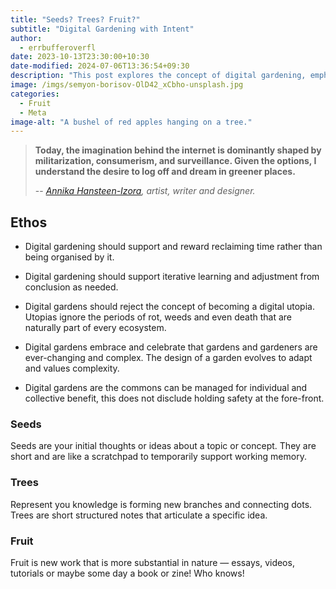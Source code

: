 ```yaml
---
title: "Seeds? Trees? Fruit?"
subtitle: "Digital Gardening with Intent"
author:
  - errbufferoverfl
date: 2023-10-13T23:30:00+10:30
date-modified: 2024-07-06T13:36:54+09:30
description: "This post explores the concept of digital gardening, emphasizing the importance of reclaiming time, iterative learning, and embracing complexity. It introduces the metaphor of seeds, trees, and fruit to describe the different stages of content creation in a digital garden."
image: /imgs/semyon-borisov-OlD42_xCbho-unsplash.jpg
categories:
  - Fruit
  - Meta
image-alt: "A bushel of red apples hanging on a tree."
---
```


> **Today, the imagination behind the internet is dominantly shaped by militarization, consumerism, and surveillance. Given the options, I understand the desire to log off and dream in greener places.**
> 
> -- *[Annika Hansteen-Izora](https://www.annikaizora.com/), artist, writer and designer.*

## Ethos

- Digital gardening should support and reward reclaiming time rather than being organised by it.

- Digital gardening should support iterative learning and adjustment from conclusion as needed.

- Digital gardens should reject the concept of becoming a digital utopia. Utopias ignore the periods of rot, weeds and even death that are naturally part of every ecosystem.

- Digital gardens embrace and celebrate that gardens and gardeners are ever-changing and complex. The design of a garden evolves to adapt and values complexity.

- Digital gardens are the commons can be managed for individual and collective benefit, this does not disclude holding safety at the fore-front.

### Seeds

Seeds are your initial thoughts or ideas about a topic or concept. They are short and are like a scratchpad to temporarily support working memory.

### Trees

Represent you knowledge is forming new branches and connecting dots. Trees are short structured notes that articulate a specific idea.

### Fruit

Fruit is new work that is more substantial in nature — essays, videos, tutorials or maybe some day a book or zine! Who knows!
